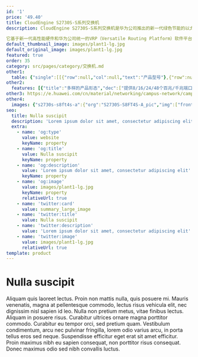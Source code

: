 ```yaml
---
id: '1'
price: '49.40'
title: CloudEngine S2730S-S系列交换机
description: CloudEngine S2730S-S系列交换机是华为公司推出的新一代绿色节能的以太智能百兆/千兆接入交换机。

它基于新一代高性能硬件和华为公司统一的VRP（Versatile Routing Platform）软件平台，灵活的以太组网，多样的安全控制等特点，支持多种三层路由协议，具备更高性能和更丰富的业务处理能力，广泛应用于企业园区接入，百兆、千兆到桌面等多种应用场景。
default_thumbnail_image: images/plant1-lg.jpg
default_original_image: images/plant1-lg.jpg
featured: true
order: 35
category: src/pages/category/交换机.md
other1: 
  table: {"single":[[{"row":null,"col":null,"text":"产品型号"},{"row":null,"col":null,"text":"S2730S-S8FT4S-A\nS2730S-S8FP4S-A"},{"row":null,"col":null,"text":"S2730S-S16FT4S-A\nS2730S-S16FP4S-A"},{"row":null,"col":null,"text":"S2730S-S24FT4S-A\nS2730S-S24FP4S-A"},{"row":null,"col":null,"text":"S2730S-S48FT4S-A"}],[{"row":null,"col":null,"text":"交换容量"},{"row":null,"col":null,"text":"336Gbps"},{"row":null,"col":null,"text":"336Gbps"},{"row":null,"col":null,"text":"336Gbps"},{"row":null,"col":null,"text":"432Gbps"}],[{"row":null,"col":null,"text":"包转发率"},{"row":null,"col":null,"text":"12.6Mpps"},{"row":null,"col":null,"text":"19.2Mpps"},{"row":null,"col":null,"text":"25.8Mpps"},{"row":null,"col":null,"text":"45.6Mpps"}],[{"row":null,"col":null,"text":"固定端口"},{"row":null,"col":null,"text":"4个10/100Base-T以太网端口，4个10/100/1000Base-T以太网端口，4个千兆SFP"},{"row":null,"col":null,"text":"8个10/100BASE-TX以太网端口，8个10/100/1000BASE-T以太网端口，4个千兆SFP"},{"row":null,"col":null,"text":"12个10/100BASE-TX以太网端口，12个10/100/1000BASE-T以太网端口，4个千兆SFP"},{"row":null,"col":null,"text":"24个10/100BASE-TX以太网端口，24个10/100/1000BASE-T以太网端口，4个千兆SFP"}],[{"row":null,"col":null,"text":"PoE+"},{"row":null,"col":"4","text":"S2730S-S8FP4S-A：支持\nS2730S-S16FP4S-A：支持\nS2730S-S24FP4S-A：支持\n其他：不支持"}],[{"row":null,"col":null,"text":"MAC特性"},{"row":null,"col":"4","text":"支持16K MAC地址\n支持MAC地址自动学习和老化\n支持静态、动态、黑洞MAC表项\n支持接口MAC地址学习个数限制"}],[{"row":null,"col":null,"text":"VLAN特性"},{"row":null,"col":"4","text":"支持4K个VLAN\n支持基于MAC/协议/IP子网/策略/端口的VLAN\n支持基于端口的QinQ"}],[{"row":null,"col":null,"text":"IP路由"},{"row":null,"col":"4","text":"静态路由\n支持RIP、RIPng，OSPF协议"}],[{"row":null,"col":null,"text":"互通性"},{"row":null,"col":"4","text":"VBST基于VLAN生成树协议（和PVST/PVST+/RPVST 互通）\nLNP 链路类型协商协议（和DTP相似功能）\nVCMP VLAN集中管理协议（和VTP相似功能）\n详细的互联互通认证与报告，请访问这里。"}]]}
other2:
  features: [{"title":"多样的产品形态","dec":["提供8/16/24/48个百兆/千兆端口款型，满足不同场景建网需求"]},{"title":"智能的设备堆叠","dec":["基于iStack特性实现多达9台交换机堆叠，极大简化交换机设备管理"]},{"title":"丰富的节能设计","dec":["采用风扇智能调速，端口休眠及功率自动调节等技术，打造绿色节能网络"]}]
other3: https://e.huawei.com/cn/material/networking/campus-network/campusswitch/907c09018bd24ebda0d773ee30d119a7
other4:
  images: {"s2730s-s8ft4s-a":{"org":"S2730S-S8FT4S-A_pic","img":["front.png","front_left.png","front_right.png","front_top.png","rear.png","rear_top.png"]}}
seo:
  title: Nulla suscipit
  description: 'Lorem ipsum dolor sit amet, consectetur adipiscing elit'
  extra:
    - name: 'og:type'
      value: website
      keyName: property
    - name: 'og:title'
      value: Nulla suscipit
      keyName: property
    - name: 'og:description'
      value: 'Lorem ipsum dolor sit amet, consectetur adipiscing elit'
      keyName: property
    - name: 'og:image'
      value: images/plant1-lg.jpg
      keyName: property
      relativeUrl: true
    - name: 'twitter:card'
      value: summary_large_image
    - name: 'twitter:title'
      value: Nulla suscipit
    - name: 'twitter:description'
      value: 'Lorem ipsum dolor sit amet, consectetur adipiscing elit'
    - name: 'twitter:image'
      value: images/plant1-lg.jpg
      relativeUrl: true
template: product
---
```


# Nulla suscipit

Aliquam quis laoreet lectus. Proin non mattis nulla, quis posuere mi. Mauris venenatis, magna at pellentesque commodo, lectus risus vehicula elit, nec dignissim nisl sapien id leo. Nulla non pretium metus, vitae finibus lectus. Aliquam in posuere risus. Curabitur ultrices ornare magna porttitor commodo. Curabitur eu tempor orci, sed pretium quam. Vestibulum condimentum, arcu nec pulvinar fringilla, lorem odio varius arcu, in porta tellus eros sed neque. Suspendisse efficitur eget erat sit amet efficitur. Proin maximus nibh eu sapien consequat, non porttitor risus consequat. Donec maximus odio sed nibh convallis luctus.